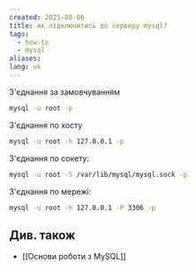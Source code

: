 ```yaml
---
created: 2025-08-06
title: як підключитись до серверу mysql?
tags:
  - how-to
  - mysql
aliases: 
lang: uk
---
```


З'єднання за замовчуванням

```bash
mysql -u root -p
```

З'єднання по хосту

```bash
mysql -u root -h 127.0.0.1 -p
```

З'єднання по сокету:

```bash
mysql -u root -S /var/lib/mysql/mysql.sock -p
```

З'єднання по мережі:

```bash
mysql -u root -h 127.0.0.1 -P 3306 -p
```

## Див. також

- [[Основи роботи з MySQL]]